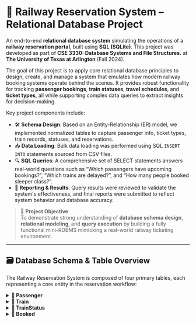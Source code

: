 # 🚆 Railway Reservation System – Relational Database Project

An end-to-end **relational database system** simulating the operations of a **railway reservation portal**, built using **SQL (SQLite)**. This project was developed as part of **CSE 3330: Database Systems and File Structures.** at **The University of Texas at Arlington** (Fall 2024).

The goal of this project is to apply core relational database principles to design, create, and manage a system that emulates how modern railway booking systems operate behind the scenes. It provides robust functionality for tracking **passenger bookings**, **train statuses**, **travel schedules**, and **ticket types**, all while supporting complex data queries to extract insights for decision-making.

Key project components include:

- 🛠️ **Schema Design**: Based on an Entity-Relationship (ER) model, we implemented normalized tables to capture passenger info, ticket types, train records, statuses, and reservations.
- 📥 **Data Loading**: Bulk data loading was performed using SQL `INSERT INTO` statements sourced from CSV files.
- 🔍 **SQL Queries**: A comprehensive set of SELECT statements answers real-world questions such as “Which passengers have upcoming bookings?”, “Which trains are delayed?”, and “How many people booked sleeper class?”.
- 🧾 **Reporting & Results**: Query results were reviewed to validate the system's effectiveness, and final reports were submitted to reflect system behavior and database accuracy.

> 🎯 **Project Objective**  
> To demonstrate strong understanding of **database schema design**, **relational modeling**, and **query execution** by building a fully functional mini-RDBMS mimicking a real-world railway ticketing environment.

---

## 🗃️ Database Schema & Table Overview

The Railway Reservation System is composed of four primary tables, each representing a core entity in the reservation workflow:

<details>
  <summary><strong>👤 Passenger</strong></summary>

- **Purpose:** Stores passenger demographic and identification details.
- **Key Attributes:**
  - `SSN` (Primary Key): Unique identifier for each passenger.
  - `Name`: Full name of the passenger.
  - `Age`: Age in years.
  - `Gender`: Male/Female/Other.
  - `Phone`: Contact number.
</details>

<details>
  <summary><strong>🚆 Train</strong></summary>

- **Purpose:** Holds train-specific information.
- **Key Attributes:**
  - `TrainNumber` (Primary Key): Unique ID for each train.
  - `TrainName`: Name of the train.
  - `Source`: Departure station.
  - `Destination`: Arrival station.
  - `Distance`: Distance between source and destination.
</details>

<details>
  <summary><strong>📅 TrainStatus</strong></summary>

- **Purpose:** Tracks seat availability and travel dates for trains.
- **Key Attributes:**
  - `TrainNumber` (Foreign Key → Train)
  - `DateOfTravel`: Date on which the train runs.
  - `SeatsAvailable`: Number of seats available on that date.
  - **Primary Key:** (`TrainNumber`, `DateOfTravel`)
</details>

<details>
  <summary><strong>🎫 Booked</strong></summary>

- **Purpose:** Records bookings made by passengers.
- **Key Attributes:**
  - `TicketType`: e.g., Confirmed, Waiting List.
  - `TrainNumber` (Foreign Key → Train)
  - `DateOfTravel` (Foreign Key → TrainStatus)
  - `SSN` (Foreign Key → Passenger)
  - `Status`: Booking status (Confirmed/Cancelled).
  - **Primary Key:** Composite of (`TicketType`, `TrainNumber`, `DateOfTravel`, `SSN`)
</details>
